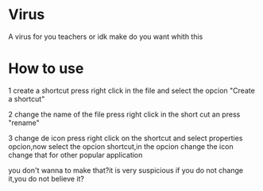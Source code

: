 # Virus
A virus for you teachers or idk make do you want whith this

# How to use 

1 create a shortcut
press right click in the file and select the opcion "Create a shortcut"

2 change the name of the file
press right click in the short cut an press "rename"

3 change de icon 
press right click on the shortcut and select properties opcion,now select the opcion shortcut,in the opcion change the icon change that for other popular application

you don't wanna to make that?it is very suspicious if you do not change it,you do not believe it?

